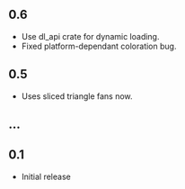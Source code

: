 ## 0.6
* Use dl_api crate for dynamic loading.
* Fixed platform-dependant coloration bug.

## 0.5
* Uses sliced triangle fans now.

## ...

## 0.1
* Initial release